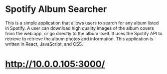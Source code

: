 # Spotify Album Searcher

This is a simple application that allows users to search for any album listed in Spotify. A user can download high quality images of the album covers from the web app, or go directly to the album itself. It uses the Spotify API to retrieve to retrieve the album photos and information. This application is written in React, JavaScript, and CSS.
# http://10.0.0.105:3000/


